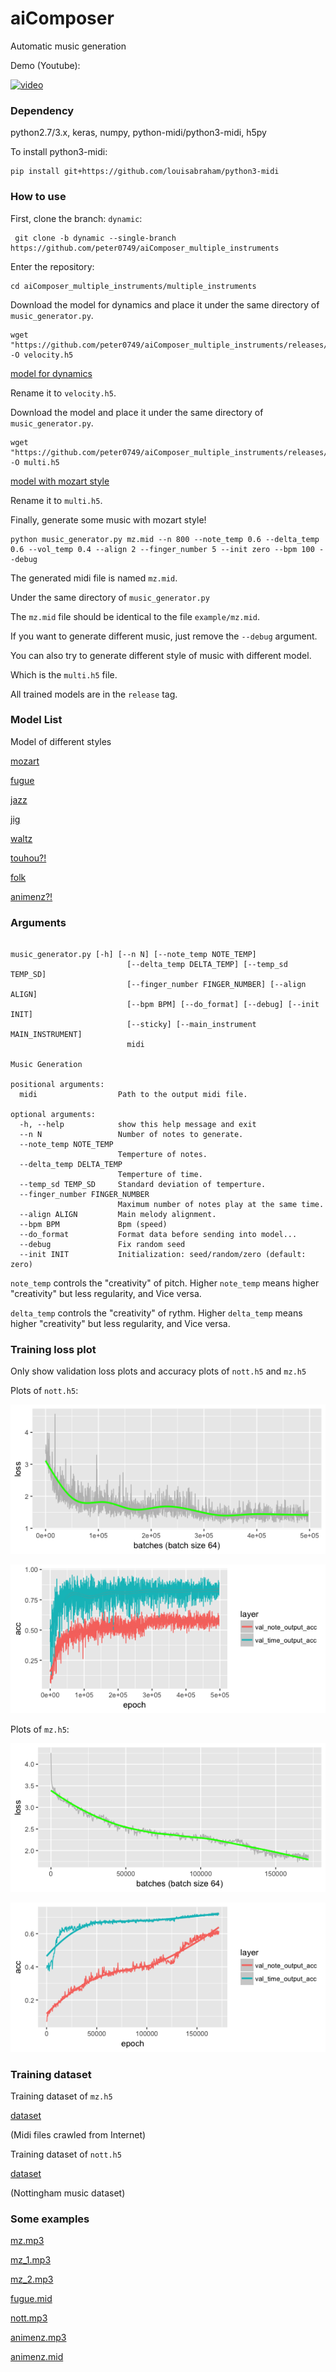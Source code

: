 # aiComposer

Automatic music generation

Demo (Youtube):

[![video](http://img.youtube.com/vi/qvEO5ARgAsE/0.jpg)](https://www.youtube.com/watch?v=qvEO5ARgAsE)

### Dependency

python2.7/3.x, keras, numpy, python-midi/python3-midi, h5py

To install python3-midi:

```
pip install git+https://github.com/louisabraham/python3-midi
```

### How to use

First, clone the branch: `dynamic`:

```
 git clone -b dynamic --single-branch https://github.com/peter0749/aiComposer_multiple_instruments
```

Enter the repository:

```
cd aiComposer_multiple_instruments/multiple_instruments
```

Download the model for dynamics and place it under the same directory of `music_generator.py`.

```
wget "https://github.com/peter0749/aiComposer_multiple_instruments/releases/download/v0.1.0/velocity.h5" -O velocity.h5
```

[model for dynamics](https://github.com/peter0749/aiComposer_multiple_instruments/releases/download/v0.1.0/velocity.h5)

Rename it to `velocity.h5`.

Download the model and place it under the same directory of `music_generator.py`.

```
wget "https://github.com/peter0749/aiComposer_multiple_instruments/releases/download/v0.1.0/mz.h5" -O multi.h5
```

[model with mozart style](https://github.com/peter0749/aiComposer_multiple_instruments/releases/download/v0.1.0/mz.h5)

Rename it to `multi.h5`.

Finally, generate some music with mozart style!

```
python music_generator.py mz.mid --n 800 --note_temp 0.6 --delta_temp 0.6 --vol_temp 0.4 --align 2 --finger_number 5 --init zero --bpm 100 --debug
```

The generated midi file is named `mz.mid`. 

Under the same directory of `music_generator.py`

The `mz.mid` file should be identical to the file `example/mz.mid`.

If you want to generate different music, just remove the `--debug` argument.

You can also try to generate different style of music with different model.

Which is the `multi.h5` file.

All trained models are in the `release` tag.

### Model List

Model of different styles

[mozart](https://github.com/peter0749/aiComposer_multiple_instruments/releases/download/v0.1.0/mz.h5)

[fugue](https://github.com/peter0749/aiComposer_multiple_instruments/releases/download/v0.1.0/fugue.h5)

[jazz](https://github.com/peter0749/aiComposer_multiple_instruments/releases/download/v0.1.0/jazz.h5)

[jig](https://github.com/peter0749/aiComposer_multiple_instruments/releases/download/v0.1.0/jig.h5)

[waltz](https://github.com/peter0749/aiComposer_multiple_instruments/releases/download/v0.1.0/waltz.h5)

[touhou?!](https://github.com/peter0749/aiComposer_multiple_instruments/releases/download/v0.1.0/touhou.h5)

[folk](https://github.com/peter0749/aiComposer_multiple_instruments/releases/download/v0.1.0/nott.h5)

[animenz?!](https://github.com/peter0749/aiComposer_multiple_instruments/releases/download/v0.1.0/animenz.h5)

### Arguments

```

music_generator.py [-h] [--n N] [--note_temp NOTE_TEMP]
                          [--delta_temp DELTA_TEMP] [--temp_sd TEMP_SD]
                          [--finger_number FINGER_NUMBER] [--align ALIGN]
                          [--bpm BPM] [--do_format] [--debug] [--init INIT]
                          [--sticky] [--main_instrument MAIN_INSTRUMENT]
                          midi

Music Generation

positional arguments:
  midi                  Path to the output midi file.

optional arguments:
  -h, --help            show this help message and exit
  --n N                 Number of notes to generate.
  --note_temp NOTE_TEMP
                        Temperture of notes.
  --delta_temp DELTA_TEMP
                        Temperture of time.
  --temp_sd TEMP_SD     Standard deviation of temperture.
  --finger_number FINGER_NUMBER
                        Maximum number of notes play at the same time.
  --align ALIGN         Main melody alignment.
  --bpm BPM             Bpm (speed)
  --do_format           Format data before sending into model...
  --debug               Fix random seed
  --init INIT           Initialization: seed/random/zero (default: zero)

```

`note_temp` controls the "creativity" of pitch. Higher `note_temp` means higher "creativity" but less regularity, and Vice versa.

`delta_temp` controls the "creativity" of rythm. Higher `delta_temp` means higher "creativity" but less regularity, and Vice versa.

### Training loss plot

Only show validation loss plots and accuracy plots of `nott.h5` and `mz.h5`

Plots of `nott.h5`:

![nott loss](./multiple_instruments/plots/nott_loss.png)

![nott acc](./multiple_instruments/plots/nott_acc.png)

Plots of `mz.h5`:

![mz loss](./multiple_instruments/plots/mz_loss.png)

![mz acc](./multiple_instruments/plots/mz_acc.png)

### Training dataset

Training dataset of `mz.h5`

[dataset](https://www.dropbox.com/s/7gt2qdobdingqk3/mozart_keyboard.tar.bz2?dl=0)

(Midi files crawled from Internet)

Training dataset of `nott.h5`

[dataset](http://www-etud.iro.umontreal.ca/~boulanni/Nottingham.zip)

(Nottingham music dataset)

### Some examples

[mz.mp3](https://github.com/peter0749/aiComposer_multiple_instruments/releases/download/v0.1.0/mz.mp3)

[mz_1.mp3](https://github.com/peter0749/aiComposer_multiple_instruments/releases/download/v0.1.0/mz_1.mp3)

[mz_2.mp3](https://github.com/peter0749/aiComposer_multiple_instruments/releases/download/v0.1.0/mz_2.mp3)

[fugue.mid](https://github.com/peter0749/aiComposer_multiple_instruments/releases/download/v0.1.0/fugue.mid)

[nott.mp3](https://github.com/peter0749/aiComposer_multiple_instruments/releases/download/v0.1.0/nott.mp3)

[animenz.mp3](https://github.com/peter0749/aiComposer_multiple_instruments/releases/download/v0.1.0/animenz.mp3)

[animenz.mid](https://github.com/peter0749/aiComposer_multiple_instruments/releases/download/v0.1.0/animenz.mid)

